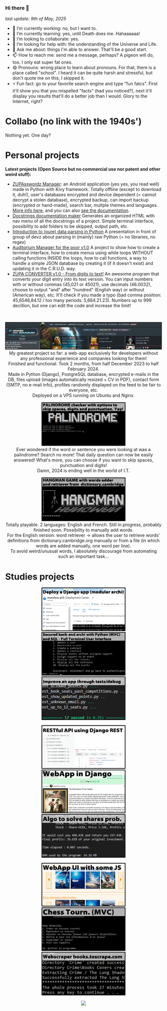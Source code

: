 ### Hi there 👋
<i>last update: 9th of May, 2025</i>


- 🔭 I’m currently working: no, but I want to.
- 🌱 I’m currently learning: yes, until Death does me. Hahaaaaaa!
- 👯 I’m looking to collaborate: yes.
- 🤔 I’m looking for help with: the understanding of the Universe and Life.
- 💬 Ask me about: things I'm able to answer. That'll be a good start.
- 📫 How to reach me: send me a message, perhaps? A pigeon will do, too. I only eat super fat ones.
- 😄 Pronouns: wrong place to learn about pronouns. For that, there is a place called "school". I heard it can be quite harsh and stressful, but don't quote me on this, I skipped it.
- ⚡ Fun fact: go to your favorite search engine and type "fun fatcs". First it'll show you that you mispelled "facts" (had you noticed?), next it'll display you results that'll do a better job than I would. Glory to the Internet, right?

# Collabo (no link with the 1940s')
Nothing yet. One day?

# Personal projects
<b>Latest projects (Open Source but no commercial use nor patent and other weird stuff):</b><br>
- <a href="https://github.com/munchou/zupasswordz-manager">ZUPAsswordz Manager</a>: an Android application (yes yes, you read well) made in Python with Kivy framework. Totally offline (except to download it, duh!), user's databases encrypted and device dependent (= cannot decrypt a stolen database), encrypted backup, can import backup (encrypted or hand-made), search bar, multple themes and languages. <a href="https://planetofthedevz.com/zupasswordz_manager/">More info here</a>, and you can also <a href="https://planetofthedevz.com/zupasswordz_manager/doc/">see the documentation</a>.<br/>
- <a href="https://github.com/munchou/docstrings-docmaker">Docstrings documentation maker</a> Generates an organized HTML with nav menu of all the docstrings of a project. Simple terminal interface, possibility to add folders to be skipped, output path, etc.<br/>
- <a href="https://github.com/munchou/intro-to-data-parsing">Introduction to (pure) data parsing in Python</a> A presentation in front of group of devz about parsing in (mainly) raw Python (= no libraries, no regex)<br/>
- <a href="https://github.com/munchou/auditoriums_manager_for_the_poor">Auditorium Manager for the poor v1.0</a> A project to show how to create a terminal interface, how to create menus using while loops WITHOUT calling functions INSIDE the loops, how to call functions, a way to handle a simple JSON database by creating it (if it doesn't exist) and updating it in the C.R.U.D. way.<br/>
- <a href="https://github.com/munchou/convert_digit_number_in_text">ZUPA CONVERTER v1.0 - From digits to text!</a> An awesome program that converts your digit entry into its text version. You can input numbers with or without commas (45,021 or 45021), use decimals (46.0032), choose to output "and" after "hundred" (English way) or without (American way), etc. It'll check if you made a typo (bad comma position: 45,6548,84.12 / too many periods: 5,684.21.23). Numbers up to 999 decillion, but one can edit the code and increase the limit!<br/>
<br/>

<p align="center">
    <a href="https://www.planetofthedevz.com"><img src="/_github_images/planetofthedevz.png"/></a><br/>
    My greatest project so far: a web-app exclusively for developers without any professional experience and companies looking for them!<br>
    Finished and functional. Took 2 months, from half December 2023 to half February 2024.<br>
    Made in Python (Django), PostgreSQL database, encrypted e-mails in the DB, files upload (images automatically resized + CV in PDF), contact form (SMTP, no e-mail info), profiles randomly displayed on the feed to be fair to everyone, etc.<br>
    Deployed on a VPS running on Ubuntu and Nginx.
</p>

<p align="center">
    <a href="https://github.com/munchou/palindrome-or-not"><img src="/_github_images/palindrome_checker.png"/></a><br/>
    Ever wondered if the word or sentence you were looking at was a palindrome? Search no more! That daily question can now be easily answered! What's more, you can choose if you want to skip spaces, punctuation and digits!<br/>
    Damn, 2024 is ending well in the world of I.T.
</p>

<p align="center">
    <a href="https://github.com/munchou/hangman-game"><img src="/_github_images/hangman_game.png"/></a><br/>
    Totally playable. 2 languages: English and French. Still in progress, probably finished soon. Possibility to manually add words.<br/>
    For the English version: word retriever -> allows the user to retrieve words' definitions from dictionary.cambridge.org manually or from a file (in which words are added manually, one word per line).<br/>
    To avoid weird/unusual words, I absolutely discourage from automating such an important task...
</p>

# Studies projects
<p align="center">
    <a href="https://github.com/munchou/OpenClassrooms-Project-13"><img src="/_github_images/project13.png"/></a> 
    <a href="https://github.com/munchou/OpenClassrooms-Project-12"><img src="/_github_images/project12.png"/></a> 
    <a href="https://github.com/munchou/OpenClassrooms-Project-11"><img src="/_github_images/project11.png"/></a>
</p>
<p align="center">
    <a href="https://github.com/munchou/OpenClassroms-Project-10"><img src="/_github_images/project10.png"/></a> 
    <a href="https://github.com/munchou/OpenClassrooms-Project-9"><img src="/_github_images/project09.png"/></a> 
    <a href="https://github.com/munchou/OpenClassrooms-Project-7"><img src="/_github_images/project07.png"/></a>
</p>
<p align="center">    
    <a href="https://github.com/munchou/OpenClassrooms-Project-6"><img src="/_github_images/project06.png"/></a> 
    <a href="https://github.com/munchou/OpenClassrooms-Project-4"><img src="/_github_images/project04.png"/></a> 
    <a href="https://github.com/munchou/OpenClassrooms-Project-2"><img src="/_github_images/project02.png"/></a>
</p>

<p align="center">
    <a href="https://github.com/munchou">
      <img src="https://github-readme-stats.vercel.app/api/top-langs/?username=munchou&theme=tokyonight"/>
    </a>
</p>
